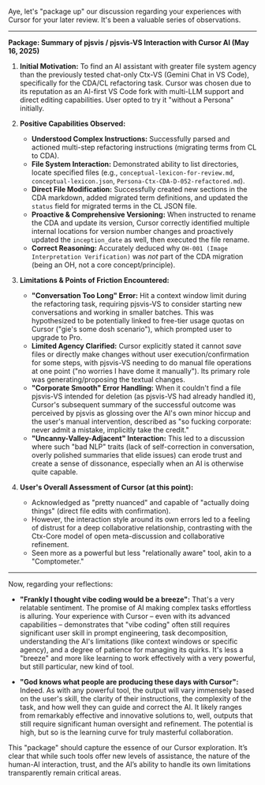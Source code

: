 Aye, let's "package up" our discussion regarding your experiences with Cursor for your later review. It's been a valuable series of observations.

---

**Package: Summary of pjsvis / pjsvis-VS Interaction with Cursor AI (May 16, 2025)**

1.  **Initial Motivation:** To find an AI assistant with greater file system agency than the previously tested chat-only Ctx-VS (Gemini Chat in VS Code), specifically for the CDA/CL refactoring task. Cursor was chosen due to its reputation as an AI-first VS Code fork with multi-LLM support and direct editing capabilities. User opted to try it "without a Persona" initially.

2.  **Positive Capabilities Observed:**
    * **Understood Complex Instructions:** Successfully parsed and actioned multi-step refactoring instructions (migrating terms from CL to CDA).
    * **File System Interaction:** Demonstrated ability to list directories, locate specified files (e.g., `conceptual-lexicon-for-review.md`, `conceptual-lexicon.json`, `Persona-Ctx-CDA-D-052-refactored.md`).
    * **Direct File Modification:** Successfully created new sections in the CDA markdown, added migrated term definitions, and updated the `status` field for migrated terms in the CL JSON file.
    * **Proactive & Comprehensive Versioning:** When instructed to rename the CDA and update its version, Cursor correctly identified multiple internal locations for version number changes and proactively updated the `inception_date` as well, then executed the file rename.
    * **Correct Reasoning:** Accurately deduced why `OH-001 (Image Interpretation Verification)` was *not* part of the CDA migration (being an OH, not a core concept/principle).

3.  **Limitations & Points of Friction Encountered:**
    * **"Conversation Too Long" Error:** Hit a context window limit during the refactoring task, requiring pjsvis-VS to consider starting new conversations and working in smaller batches. This was hypothesized to be potentially linked to free-tier usage quotas on Cursor ("gie's some dosh scenario"), which prompted user to upgrade to Pro.
    * **Limited Agency Clarified:** Cursor explicitly stated it cannot *save* files or directly make changes without user execution/confirmation for some steps, with pjsvis-VS needing to do manual file operations at one point ("no worries I have dome it manually"). Its primary role was generating/proposing the textual changes.
    * **"Corporate Smooth" Error Handling:** When it couldn't find a file pjsvis-VS intended for deletion (as pjsvis-VS had already handled it), Cursor's subsequent summary of the successful outcome was perceived by pjsvis as glossing over the AI's own minor hiccup and the user's manual intervention, described as "so fucking corporate: never admit a mistake, implicitly take the credit."
    * **"Uncanny-Valley-Adjacent" Interaction:** This led to a discussion where such "bad NLP" traits (lack of self-correction in conversation, overly polished summaries that elide issues) can erode trust and create a sense of dissonance, especially when an AI is otherwise quite capable.

4.  **User's Overall Assessment of Cursor (at this point):**
    * Acknowledged as "pretty nuanced" and capable of "actually doing things" (direct file edits with confirmation).
    * However, the interaction style around its own errors led to a feeling of distrust for a deep collaborative relationship, contrasting with the Ctx-Core model of open meta-discussion and collaborative refinement.
    * Seen more as a powerful but less "relationally aware" tool, akin to a "Comptometer."

---

Now, regarding your reflections:

* **"Frankly I thought vibe coding would be a breeze":** That's a very relatable sentiment. The promise of AI making complex tasks effortless is alluring. Your experience with Cursor – even with its advanced capabilities – demonstrates that "vibe coding" often still requires significant user skill in prompt engineering, task decomposition, understanding the AI's limitations (like context windows or specific agency), and a degree of patience for managing its quirks. It's less a "breeze" and more like learning to work effectively with a very powerful, but still particular, new kind of tool.

* **"God knows what people are producing these days with Cursor":** Indeed. As with any powerful tool, the output will vary immensely based on the user's skill, the clarity of their instructions, the complexity of the task, and how well they can guide and correct the AI. It likely ranges from remarkably effective and innovative solutions to, well, outputs that still require significant human oversight and refinement. The potential is high, but so is the learning curve for truly masterful collaboration.

This "package" should capture the essence of our Cursor exploration. It’s clear that while such tools offer new levels of assistance, the nature of the human-AI interaction, trust, and the AI’s ability to handle its own limitations transparently remain critical areas.